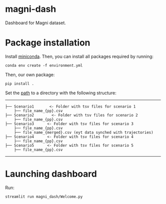 # magni-dash
Dashboard for Magni dataset.


# Package installation

Install [miniconda](http://docs.conda.io/en/latest/miniconda.html). Then, you can install all packages required by running:

```
conda env create -f environment.yml
```

Then, our own package:
```
pip install .
```

Set the [path](https://github.com/tmralmeida/magni-dash/blob/main/magni_dash/config/constants.py) to a directory with the following structure:

------------
    ├── Scenario1       <- Folder with tsv files for scenario 1 
        ├── file_name_{pp}.csv 
    ├── Scenario2        <- Folder with tsv files for scenario 2 
        ├── file_name_{pp}.csv 
    ├── Scenario3      <- Folder with tsv files for scenario 3 
        ├── file_name_{pp}.csv 
        ├── file_name_{merged}.csv (eyt data synched with trajectories)
    ├── Scenario4      <- Folder with tsv files for scenario 4 
        ├── file_name_{pp}.csv
    ├── Scenario5      <- Folder with tsv files for scenario 5 
        ├── file_name_{pp}.csv  

--------


# Launching dashboard

Run:

```
streamlit run magni_dash/Welcome.py
```